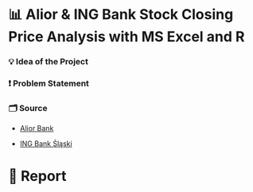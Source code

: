 # 📊 Alior & ING Bank Stock Closing Price Analysis with MS Excel and R

### 💡 Idea of the Project

### ❗ Problem Statement

### 🗂 Source

- [Alior Bank](https://stooq.pl/q/d/?s=alr&c=0&f=20230101&t=20241231)

- [ING Bank Śląski](https://stooq.pl/q/d/?s=ing&c=0&f=20230101&t=20241231)

# 📑 Report
